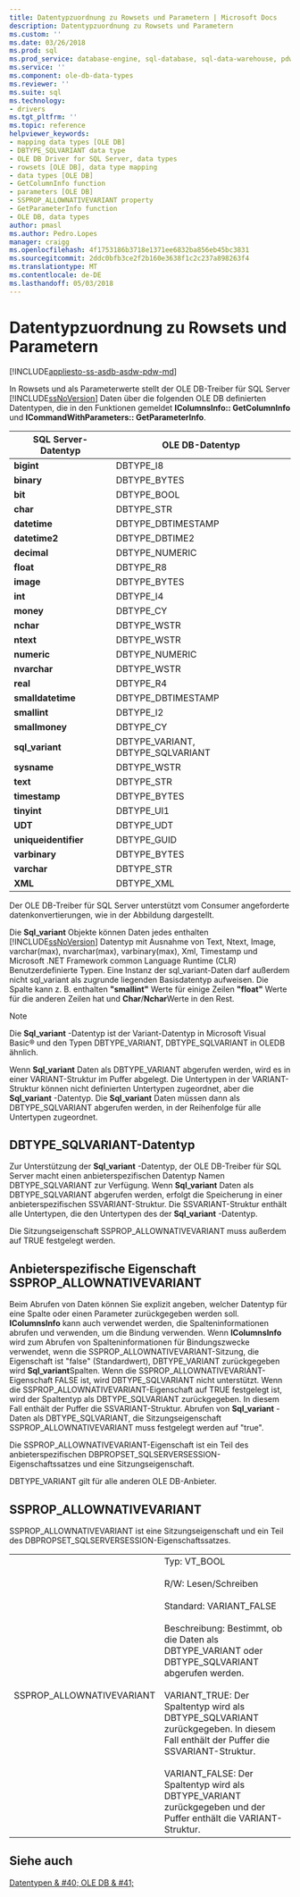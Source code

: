 ```yaml
---
title: Datentypzuordnung zu Rowsets und Parametern | Microsoft Docs
description: Datentypzuordnung zu Rowsets und Parametern
ms.custom: ''
ms.date: 03/26/2018
ms.prod: sql
ms.prod_service: database-engine, sql-database, sql-data-warehouse, pdw
ms.service: ''
ms.component: ole-db-data-types
ms.reviewer: ''
ms.suite: sql
ms.technology:
- drivers
ms.tgt_pltfrm: ''
ms.topic: reference
helpviewer_keywords:
- mapping data types [OLE DB]
- DBTYPE_SQLVARIANT data type
- OLE DB Driver for SQL Server, data types
- rowsets [OLE DB], data type mapping
- data types [OLE DB]
- GetColumnInfo function
- parameters [OLE DB]
- SSPROP_ALLOWNATIVEVARIANT property
- GetParameterInfo function
- OLE DB, data types
author: pmasl
ms.author: Pedro.Lopes
manager: craigg
ms.openlocfilehash: 4f1753186b3718e1371ee6832ba856eb45bc3831
ms.sourcegitcommit: 2ddc0bfb3ce2f2b160e3638f1c2c237a898263f4
ms.translationtype: MT
ms.contentlocale: de-DE
ms.lasthandoff: 05/03/2018
---
```

# <a name="data-type-mapping-in-rowsets-and-parameters"></a>Datentypzuordnung zu Rowsets und Parametern
[!INCLUDE[appliesto-ss-asdb-asdw-pdw-md](../../../includes/appliesto-ss-asdb-asdw-pdw-md.md)]

  In Rowsets und als Parameterwerte stellt der OLE DB-Treiber für SQL Server [!INCLUDE[ssNoVersion](../../../includes/ssnoversion-md.md)] Daten über die folgenden OLE DB definierten Datentypen, die in den Funktionen gemeldet **IColumnsInfo:: GetColumnInfo** und  **ICommandWithParameters:: GetParameterInfo**.  
  
|SQL Server-Datentyp|OLE DB-Datentyp|  
|--------------------------|----------------------|  
|**bigint**|DBTYPE_I8|  
|**binary**|DBTYPE_BYTES|  
|**bit**|DBTYPE_BOOL|  
|**char**|DBTYPE_STR|  
|**datetime**|DBTYPE_DBTIMESTAMP|  
|**datetime2**|DBTYPE_DBTIME2|  
|**decimal**|DBTYPE_NUMERIC|  
|**float**|DBTYPE_R8|  
|**image**|DBTYPE_BYTES|  
|**int**|DBTYPE_I4|  
|**money**|DBTYPE_CY|  
|**nchar**|DBTYPE_WSTR|  
|**ntext**|DBTYPE_WSTR|  
|**numeric**|DBTYPE_NUMERIC|  
|**nvarchar**|DBTYPE_WSTR|  
|**real**|DBTYPE_R4|  
|**smalldatetime**|DBTYPE_DBTIMESTAMP|  
|**smallint**|DBTYPE_I2|  
|**smallmoney**|DBTYPE_CY|  
|**sql_variant**|DBTYPE_VARIANT, DBTYPE_SQLVARIANT|  
|**sysname**|DBTYPE_WSTR|  
|**text**|DBTYPE_STR|  
|**timestamp**|DBTYPE_BYTES|  
|**tinyint**|DBTYPE_UI1|  
|**UDT**|DBTYPE_UDT|  
|**uniqueidentifier**|DBTYPE_GUID|  
|**varbinary**|DBTYPE_BYTES|  
|**varchar**|DBTYPE_STR|  
|**XML**|DBTYPE_XML|  
  
 Der OLE DB-Treiber für SQL Server unterstützt vom Consumer angeforderte datenkonvertierungen, wie in der Abbildung dargestellt.  
  
 Die **Sql_variant** Objekte können Daten jedes enthalten [!INCLUDE[ssNoVersion](../../../includes/ssnoversion-md.md)] Datentyp mit Ausnahme von Text, Ntext, Image, varchar(max), nvarchar(max), varbinary(max), Xml, Timestamp und Microsoft .NET Framework common Language Runtime (CLR) Benutzerdefinierte Typen. Eine Instanz der sql_variant-Daten darf außerdem nicht sql_variant als zugrunde liegenden Basisdatentyp aufweisen. Die Spalte kann z. B. enthalten **"smallint"** Werte für einige Zeilen **"float"** Werte für die anderen Zeilen hat und **Char**/**Nchar**Werte in den Rest.  
  
> [!NOTE]  
>  Die **Sql_variant** -Datentyp ist der Variant-Datentyp in Microsoft Visual Basic® und den Typen DBTYPE_VARIANT, DBTYPE_SQLVARIANT in OLEDB ähnlich.  
  
 Wenn **Sql_variant** Daten als DBTYPE_VARIANT abgerufen werden, wird es in einer VARIANT-Struktur im Puffer abgelegt. Die Untertypen in der VARIANT-Struktur können nicht definierten Untertypen zugeordnet, aber die **Sql_variant** -Datentyp. Die **Sql_variant** Daten müssen dann als DBTYPE_SQLVARIANT abgerufen werden, in der Reihenfolge für alle Untertypen zugeordnet.  
  
## <a name="dbtypesqlvariant-data-type"></a>DBTYPE_SQLVARIANT-Datentyp  
 Zur Unterstützung der **Sql_variant** -Datentyp, der OLE DB-Treiber für SQL Server macht einen anbieterspezifischen Datentyp Namen DBTYPE_SQLVARIANT zur Verfügung. Wenn **Sql_variant** Daten als DBTYPE_SQLVARIANT abgerufen werden, erfolgt die Speicherung in einer anbieterspezifischen SSVARIANT-Struktur. Die SSVARIANT-Struktur enthält alle Untertypen, die den Untertypen des der **Sql_variant** -Datentyp.  
  
 Die Sitzungseigenschaft SSPROP_ALLOWNATIVEVARIANT muss außerdem auf TRUE festgelegt werden.  
  
## <a name="provider-specific-property-sspropallownativevariant"></a>Anbieterspezifische Eigenschaft SSPROP_ALLOWNATIVEVARIANT  
 Beim Abrufen von Daten können Sie explizit angeben, welcher Datentyp für eine Spalte oder einen Parameter zurückgegeben werden soll. **IColumnsInfo** kann auch verwendet werden, die Spalteninformationen abrufen und verwenden, um die Bindung verwenden. Wenn **IColumnsInfo** wird zum Abrufen von Spalteninformationen für Bindungszwecke verwendet, wenn die SSPROP_ALLOWNATIVEVARIANT-Sitzung, die Eigenschaft ist "false" (Standardwert), DBTYPE_VARIANT zurückgegeben wird **Sql_variant**Spalten. Wenn die SSPROP_ALLOWNATIVEVARIANT-Eigenschaft FALSE ist, wird DBTYPE_SQLVARIANT nicht unterstützt. Wenn die SSPROP_ALLOWNATIVEVARIANT-Eigenschaft auf TRUE festgelegt ist, wird der Spaltentyp als DBTYPE_SQLVARIANT zurückgegeben. In diesem Fall enthält der Puffer die SSVARIANT-Struktur. Abrufen von **Sql_variant** -Daten als DBTYPE_SQLVARIANT, die Sitzungseigenschaft SSPROP_ALLOWNATIVEVARIANT muss festgelegt werden auf "true".  
  
 Die SSPROP_ALLOWNATIVEVARIANT-Eigenschaft ist ein Teil des anbieterspezifischen DBPROPSET_SQLSERVERSESSION-Eigenschaftssatzes und eine Sitzungseigenschaft.  
  
 DBTYPE_VARIANT gilt für alle anderen OLE DB-Anbieter.  
  
## <a name="sspropallownativevariant"></a>SSPROP_ALLOWNATIVEVARIANT  
 SSPROP_ALLOWNATIVEVARIANT ist eine Sitzungseigenschaft und ein Teil des DBPROPSET_SQLSERVERSESSION-Eigenschaftssatzes.  
  
|||  
|-|-|  
|SSPROP_ALLOWNATIVEVARIANT|Typ: VT_BOOL<br /><br /> R/W: Lesen/Schreiben<br /><br /> Standard: VARIANT_FALSE<br /><br /> Beschreibung: Bestimmt, ob die Daten als DBTYPE_VARIANT oder DBTYPE_SQLVARIANT abgerufen werden.<br /><br /> VARIANT_TRUE: Der Spaltentyp wird als DBTYPE_SQLVARIANT zurückgegeben. In diesem Fall enthält der Puffer die SSVARIANT-Struktur.<br /><br /> VARIANT_FALSE: Der Spaltentyp wird als DBTYPE_VARIANT zurückgegeben und der Puffer enthält die VARIANT-Struktur.|  
  
## <a name="see-also"></a>Siehe auch  
 [Datentypen & #40; OLE DB & #41;](../../oledb/ole-db-data-types/data-types-ole-db.md)  
  
  
